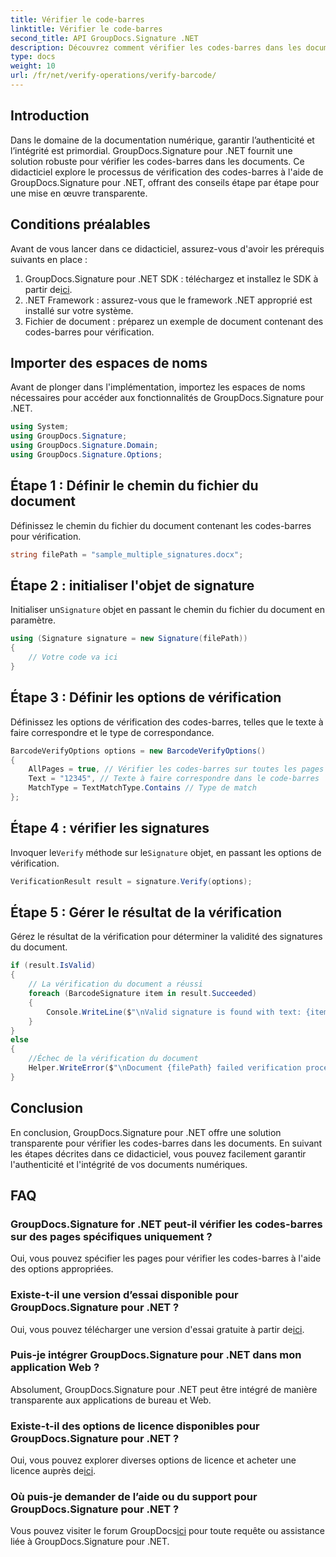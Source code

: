 ```yaml
---
title: Vérifier le code-barres
linktitle: Vérifier le code-barres
second_title: API GroupDocs.Signature .NET
description: Découvrez comment vérifier les codes-barres dans les documents à l'aide de GroupDocs.Signature pour .NET. Suivez notre didacticiel étape par étape pour une mise en œuvre transparente.
type: docs
weight: 10
url: /fr/net/verify-operations/verify-barcode/
---
```

## Introduction
Dans le domaine de la documentation numérique, garantir l’authenticité et l’intégrité est primordial. GroupDocs.Signature pour .NET fournit une solution robuste pour vérifier les codes-barres dans les documents. Ce didacticiel explore le processus de vérification des codes-barres à l'aide de GroupDocs.Signature pour .NET, offrant des conseils étape par étape pour une mise en œuvre transparente.
## Conditions préalables
Avant de vous lancer dans ce didacticiel, assurez-vous d'avoir les prérequis suivants en place :
1.  GroupDocs.Signature pour .NET SDK : téléchargez et installez le SDK à partir de[ici](https://releases.groupdocs.com/signature/net/).
2. .NET Framework : assurez-vous que le framework .NET approprié est installé sur votre système.
3. Fichier de document : préparez un exemple de document contenant des codes-barres pour vérification.

## Importer des espaces de noms
Avant de plonger dans l'implémentation, importez les espaces de noms nécessaires pour accéder aux fonctionnalités de GroupDocs.Signature pour .NET.
```csharp
using System;
using GroupDocs.Signature;
using GroupDocs.Signature.Domain;
using GroupDocs.Signature.Options;
```
## Étape 1 : Définir le chemin du fichier du document
Définissez le chemin du fichier du document contenant les codes-barres pour vérification.
```csharp
string filePath = "sample_multiple_signatures.docx";
```
## Étape 2 : initialiser l'objet de signature
 Initialiser un`Signature` objet en passant le chemin du fichier du document en paramètre.
```csharp
using (Signature signature = new Signature(filePath))
{
    // Votre code va ici
}
```
## Étape 3 : Définir les options de vérification
Définissez les options de vérification des codes-barres, telles que le texte à faire correspondre et le type de correspondance.
```csharp
BarcodeVerifyOptions options = new BarcodeVerifyOptions()
{
    AllPages = true, // Vérifier les codes-barres sur toutes les pages
    Text = "12345", // Texte à faire correspondre dans le code-barres
    MatchType = TextMatchType.Contains // Type de match
};
```
## Étape 4 : vérifier les signatures
 Invoquer le`Verify` méthode sur le`Signature` objet, en passant les options de vérification.
```csharp
VerificationResult result = signature.Verify(options);
```
## Étape 5 : Gérer le résultat de la vérification
Gérez le résultat de la vérification pour déterminer la validité des signatures du document.
```csharp
if (result.IsValid)
{
    // La vérification du document a réussi
    foreach (BarcodeSignature item in result.Succeeded)
    {
        Console.WriteLine($"\nValid signature is found with text: {item.Text} and type: {item.EncodeType.TypeName}.");
    }
}
else
{
    //Échec de la vérification du document
    Helper.WriteError($"\nDocument {filePath} failed verification process.");
}
```

## Conclusion
En conclusion, GroupDocs.Signature pour .NET offre une solution transparente pour vérifier les codes-barres dans les documents. En suivant les étapes décrites dans ce didacticiel, vous pouvez facilement garantir l'authenticité et l'intégrité de vos documents numériques.
## FAQ
### GroupDocs.Signature for .NET peut-il vérifier les codes-barres sur des pages spécifiques uniquement ?
Oui, vous pouvez spécifier les pages pour vérifier les codes-barres à l'aide des options appropriées.
### Existe-t-il une version d’essai disponible pour GroupDocs.Signature pour .NET ?
 Oui, vous pouvez télécharger une version d'essai gratuite à partir de[ici](https://releases.groupdocs.com/).
### Puis-je intégrer GroupDocs.Signature pour .NET dans mon application Web ?
Absolument, GroupDocs.Signature pour .NET peut être intégré de manière transparente aux applications de bureau et Web.
### Existe-t-il des options de licence disponibles pour GroupDocs.Signature pour .NET ?
 Oui, vous pouvez explorer diverses options de licence et acheter une licence auprès de[ici](https://purchase.groupdocs.com/buy).
### Où puis-je demander de l’aide ou du support pour GroupDocs.Signature pour .NET ?
 Vous pouvez visiter le forum GroupDocs[ici](https://forum.groupdocs.com/c/signature/13) pour toute requête ou assistance liée à GroupDocs.Signature pour .NET.